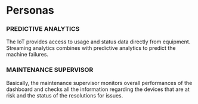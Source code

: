 ﻿# Personas

### PREDICTIVE ANALYTICS
The IoT provides access to usage and status data directly from equipment. Streaming analytics combines with predictive analytics to predict the machine failures.

### MAINTENANCE SUPERVISOR
Basically, the maintenance supervisor monitors overall performances of the dashboard and checks all the information regarding the devices that are at risk and the status of the resolutions for issues.



